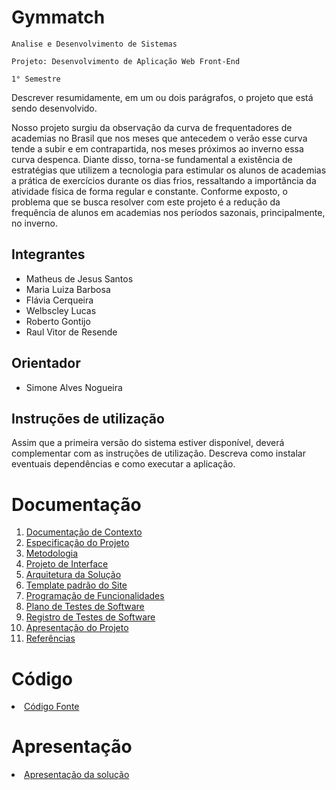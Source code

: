 # Gymmatch

`Analise e Desenvolvimento de Sistemas`

`Projeto: Desenvolvimento de Aplicação Web Front-End`

`1° Semestre`

Descrever resumidamente, em um ou dois parágrafos, o projeto que está sendo desenvolvido.

Nosso projeto surgiu da observação da curva de frequentadores de academias no Brasil que nos meses que antecedem o verão
esse curva tende a subir e em contrapartida, nos meses próximos ao inverno essa curva despenca.
Diante disso, torna-se fundamental a existência de estratégias que utilizem a tecnologia para estimular os alunos de academias
a prática de exercícios durante os dias frios, ressaltando a importância da atividade física de forma regular e constante.
Conforme exposto, o problema que se busca resolver com este projeto é a redução da frequência de alunos em academias nos períodos
sazonais, principalmente, no inverno.

## Integrantes

* Matheus de Jesus Santos
* Maria Luiza Barbosa
* Flávia Cerqueira
* Welbscley Lucas
* Roberto Gontijo
* Raul Vitor de Resende

## Orientador

* Simone Alves Nogueira

## Instruções de utilização

Assim que a primeira versão do sistema estiver disponível, deverá complementar com as instruções de utilização. Descreva como instalar eventuais dependências e como executar a aplicação.

# Documentação

<ol>
<li><a href="docs/01-Documentação de Contexto.md"> Documentação de Contexto</a></li>
<li><a href="docs/02-Especificação do Projeto.md"> Especificação do Projeto</a></li>
<li><a href="docs/03-Metodologia.md"> Metodologia</a></li>
<li><a href="docs/04-Projeto de Interface.md"> Projeto de Interface</a></li>
<li><a href="docs/05-Arquitetura da Solução.md"> Arquitetura da Solução</a></li>
<li><a href="docs/06-Template padrão do Site.md"> Template padrão do Site</a></li>
<li><a href="docs/07-Programação de Funcionalidades.md"> Programação de Funcionalidades</a></li>
<li><a href="docs/08-Plano de Testes de Software.md"> Plano de Testes de Software</a></li>
<li><a href="docs/09-Registro de Testes de Software.md"> Registro de Testes de Software</a></li>
<li><a href="docs/10-Apresentação do Projeto.md"> Apresentação do Projeto</a></li>
<li><a href="docs/11-Referências.md"> Referências</a></li>
</ol>

# Código

<li><a href="src/README.md"> Código Fonte</a></li>

# Apresentação

<li><a href="presentation/README.md"> Apresentação da solução</a></li>
